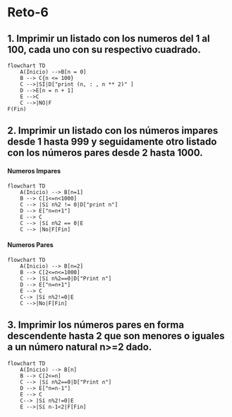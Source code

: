 # Reto-6
## 1. Imprimir un listado con los numeros del 1 al 100, cada uno con su respectivo cuadrado.

```mermaid
flowchart TD
    A(Inicio) -->B[n = 0] 
    B --> C{n <= 100}
    C -->|SÍ|D["print (n, : , n ** 2)" ]
    D -->E[n = n + 1]
    E -->C
    C -->|NO|F
F(Fin)
```
## 2. Imprimir un listado con los números impares desde 1 hasta 999 y seguidamente otro listado con los números pares desde 2 hasta 1000.
#### Numeros Impares
```mermaid
flowchart TD
    A(Inicio) --> B[n=1]
    B --> C[1<=n<1000]
    C --> |Sí n%2 != 0|D["print n"]
    D --> E["n=n+1"]
    E --> C
    C --> |Sí n%2 == 0|E 
    C --> |No|F[Fin]
```
#### Numeros Pares
```mermaid
flowchart TD
    A(Inicio) --> B[n=2]
    B --> C[2<=n<=1000]
    C --> |Sí n%2==0|D["Print n"]
    D --> E["n=n+1"]
    E --> C
    C--> |Sí n%2!=0|E
    C -->|No|F[Fin]
```
## 3. Imprimir los números pares en forma descendente hasta 2 que son menores o iguales a un número natural n>=2 dado.
```mermaid
flowchart TD
    A(Inicio) --> B[n]
    B --> C[2<=n]
    C --> |Sí n%2==0|D["Print n"]
    D --> E["n=n-1"]
    E --> C
    C--> |Sí n%2!=0|E
    E -->|Sí n-1<2|F[Fin]
```

